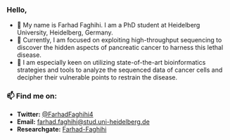 ### Hello,

- 🥼 My name is Farhad Faghihi. I am a PhD student at Heidelberg University, Heidelberg, Germany.
- 🌱 Currently, I am focused on exploiting high-throughput sequencing to discover the hidden aspects of pancreatic cancer to harness this lethal disease.
- 👀 I am especially keen on utilizing state-of-the-art bioinformatics strategies and tools to analyze the sequenced data of cancer cells and decipher their vulnerable points to restrain the disease.

<h3> 📫 Find me on: </h3>

- <b>Twitter:</b> [@FarhadFaghihi4](https://twitter.com/farhadfaghihi4)
- <b>Email:</b> farhad.faghihi@stud.uni-heidelberg.de
- <b>Researchgate:</b> [Farhad-Faghihi](https://www.researchgate.net/profile/Farhad-Faghihi)


<!---
farhadfaghihi4/farhadfaghihi4 is a ✨ special ✨ repository because its `README.md` (this file) appears on your GitHub profile.
You can click the Preview link to take a look at your changes.
--->
